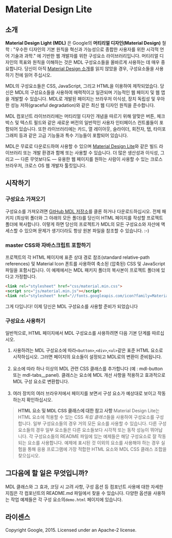 # Material Design Lite

## 소개
**Material Design Light (MDL)** 은 Google의 **머티리얼 디자인(Material Design)** 철학 : "우수한 디자인의 기본 원칙을 혁신과 가능성으로 종합한 사용자를 위한 시각적 언어 기술과 과학."  에 기반한 웹 개발자를 위한 구성요소 라이브러리입니다. 머티리얼 디자인의 목표와 원칙을 이해하는 것은 MDL 구성요소들을 올바르게 사용하는 데 매우 중요합니다. 당신이 아직 [Material Design 소개](http://www.google.com/design/spec/material-design/introduction.html)를 읽지 않았을 경우, 구성요소들을 사용하기 전에 읽어 주십시오.

MDL의 구성요소들은 CSS, JavaScript, 그리고 HTML을 이용하여 제작되었습다. 당신은 MDL의 구성요소들을 사용하여 매력적이고 일관되며 기능적인 웹 페이지 및 웹 앱을 개발할 수 있습니다.  MDL로 개발된 페이지는 브라우저 이식성, 장치 독립성 및 우아한 성능 저하(graceful degradation)와 같은 최신 웹 디자인 원칙을 준수합니다.

MDL 컴포넌트 라이브러리에는 머티리얼 디자인 개념을 따르기 위해 알맞은 버튼, 체크 박스 및 텍스트 필드와 같은 새로운 버전의 일반적인 사용자 인터페이스 컨트롤들이 포함되어 있습니다. 또한 라이브러리에는 카드, 열 레이아웃, 슬라이더, 회전자, 탭, 타이포그래피 등과 같은 고급 기능들과 특수 기능들이 포함되어 있습니다.

MDL은 무료로 다운로드하여 사용할 수 있으며 [Material Design Lite](http://www.getmdl.io/)와 같은 빌드 라이브러리 또는 개발 환경과 함께 또는 사용할 수 있습니다. 더 많은 생산성과 이식성, 그리고 &mdash; 다른 무엇보다도 &mdash; 유용한 웹 페이지를 원하는 사람이 사용할 수 있는 크로스 브라우저, 크로스 OS 웹 개발자 툴킷입니다. 

## 시작하기

### 구성요소 가져오기
구성요소를 가져오려면 [GitHub MDL 저장소](https://github.com/google/material-design-lite)를 클론 하거나 다운로드하십시오. 전체 패키지 (최상위 폴더와 그 아래의 모든 폴더)를 당신이 HTML 페이지를 작성할 프로젝트 폴더에 복사합니다. 이렇게 하면 당신의 프로젝트가 MDL의 모든 구성요소와 자산에 액세스할 수 있으며 문제가 생기더라도 항상 원본 파일을 참조할 수 있습니다. :-)

### master CSS와 자바스크립트 포함하기
프로젝트의 각 HTML 페이지에 표준 상대 경로 참조(standard relative-path references) 및 Material Icon 폰트를 사용하여 축소된 (압축된) CSS 및 JavaScript 파일을 포함시킵니다. 이 예제에서는 MDL 패키지 폴더의 복사본이 프로젝트 폴더에 있다고 가정합니다.

```html
<link rel="stylesheet" href="css/material.min.css">
<script src="js/material.min.js"></script>
<link rel="stylesheet" href="//fonts.googleapis.com/icon?family=Material+Icons">
```

그게 다입니다! 이제  당신은 MDL 구성요소를 사용할 준비가 되었습니다

### 구성요소 사용하기
일반적으로, HTML 페이지에서 MDL 구성요소를 사용하려면 다음 기본 단계를 따르십시오.

1. 사용하려는 MDL 구성요소에 따라`<button>`,`<div>`,`<ul>`같은 표준 HTML 요소로 시작하십시오. 그러면 페이지의 요소들이 설정되고 MDL로의 변환이 준비됩니다. <br> <br>
2. 요소에 따라 하나 이상의 MDL 관련 CSS 클래스를 추가합니다 (예 : mdl-button 또는 mdl-tabs__panel). 클래스는 요소에 MDL 개선 사항을 적용하고 효과적으로 MDL 구성 요소로 변환합니다. <br> <br>
3. 여러 장치의 여러 브라우저에서 페이지를 보면서 구성 요소가 예상대로 보이고 작동하는지 확인하십시오.

> **HTML 요소 및 MDL CSS 클래스에 대한 참고 사항**
> Material Design Lite는 HTML 요소에 적용할 수 있는 CSS *독립 클래스*들을 사용하여 구성요소를 구성합니다. 일부 구성요소들의 경우 거의 모든 요소를 사용할 수 있습니다. 다른 구성요소들의 경우 일부 요소들은 다른 요소들보다 시각적 또는 동작 성능이 뛰어납니다. 각 구성요소들의 README 파일에 있는 예제들은 해당 구성요소로 잘 작동되는 요소를 사용합니다. 예제에 표시된 것 이외의 요소를 사용해야 하는 경우 실험을 통해 응용 프로그램에 가장 적합한 HTML 요소와 MDL CSS 클래스 조합을 찾으십시오.

## 그다음에 할 일은 무엇입니까?
MDL 클래스와 그 효과, 코딩 시 고려 사항, 구성 옵션 등 컴포넌트 사용에 대한 자세한 지침은 각 컴포넌트의 README.md 파일에서 찾을 수 있습니다. 다양한 옵션을 사용하는 작업 예제들은 각 구성 요소의`demo.html` 페이지에 있습니다.

## 라이센스

Copyright Google, 2015. Licensed under an Apache-2 license.
